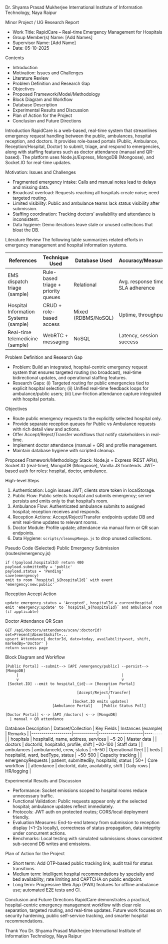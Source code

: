 Dr. Shyama Prasad Mukherjee International Institute of Information Technology, Naya Raipur

Minor Project / UG Research Report

- Work Title: RapidCare – Real-time Emergency Management for Hospitals
- Group Member(s) Name: [Add Names]
- Supervisor Name: [Add Name]
- Date: 05-10-2025

Contents
- Introduction
- Motivation: Issues and Challenges
- Literature Review
- Problem Definition and Research Gap
- Objectives
- Proposed Framework/Model/Methodology
- Block Diagram and Workflow
- Database Description
- Experimental Results and Discussion
- Plan of Action for the Project
- Conclusion and Future Directions

Introduction
RapidCare is a web-based, real-time system that streamlines emergency request handling between the public, ambulances, hospital reception, and doctors. It provides role-based portals (Public, Ambulance, Reception/Hospital, Doctor) to submit, triage, and respond to emergencies, along with staffing features such as doctor attendance (manual and QR-based). The platform uses Node.js/Express, MongoDB (Mongoose), and Socket.IO for real-time updates.

Motivation: Issues and Challenges
- Fragmented emergency intake: Calls and manual notes lead to delays and missing data.
- Broadcast overload: Requests reaching all hospitals create noise; need targeted routing.
- Limited visibility: Public and ambulance teams lack status visibility after submission.
- Staffing coordination: Tracking doctors’ availability and attendance is inconsistent.
- Data hygiene: Demo iterations leave stale or unused collections that bloat the DB.

Literature Review
The following table summarizes related efforts in emergency management and hospital information systems.

| References | Technique Used | Database Used | Accuracy/Measures | Remarks |
|------------|----------------|---------------|-------------------|---------|
| EMS dispatch triage (sample) | Rule-based triage + priority queues | Relational | Avg. response time, SLA adherence | Strong on dispatch, weak on hospital integration |
| Hospital Information Systems (sample) | CRUD + role-based access | Mixed (RDBMS/NoSQL) | Uptime, throughput | Limited real-time eventing |
| Real-time telemedicine (sample) | WebRTC + messaging | NoSQL | Latency, session success | Focused on video; not triage |

Problem Definition and Research Gap
- Problem: Build an integrated, hospital-centric emergency request system that ensures targeted routing (no broadcast), real-time bidirectional updates, and operational staffing features.
- Research Gaps: (i) Targeted routing for public emergencies tied to explicit hospital selection; (ii) Unified real-time feedback loops for ambulance/public users; (iii) Low-friction attendance capture integrated with hospital portals.

Objectives
- Route public emergency requests to the explicitly selected hospital only.
- Provide separate reception queues for Public vs Ambulance requests with rich detail view and actions.
- Offer Accept/Reject/Transfer workflows that notify stakeholders in real-time.
- Implement doctor attendance (manual + QR) and profile management.
- Maintain database hygiene with scripted cleanup.

Proposed Framework/Methodology
Stack: Node.js + Express (REST APIs), Socket.IO (real-time), MongoDB (Mongoose), Vanilla JS frontends. JWT-based auth for roles: hospital, doctor, ambulance.

High-level Steps
1. Authentication: Login issues JWT; clients store token in localStorage.
2. Public Flow: Public selects hospital and submits emergency; server persists and emits only to that hospital’s room.
3. Ambulance Flow: Authenticated ambulance submits to assigned hospital; reception receives and responds.
4. Reception Actions: Accept/Reject/Transfer endpoints update DB and emit real-time updates to relevant rooms.
5. Doctor Module: Profile update; attendance via manual form or QR scan endpoints.
6. Data Hygiene: `scripts/cleanupMongo.js` to drop unused collections.

Pseudo Code (Selected)
Public Emergency Submission (routes/emergency.js)
```
if (!payload.hospitalId) return 400
payload.submittedBy = 'public'
payload.status = 'Pending'
save(emergency)
emit to room `hospital_${hospitalId}` with event 'emergency:new:public'
```

Reception Accept Action
```
update emergency.status = 'Accepted', hospitalId = currentHospital
emit 'emergency:update' to `hospital_${hospitalId}` and ambulance room (if applicable)
```

Doctor Attendance QR Scan
```
GET /api/doctors/attendance/scan/:doctorId?set=Present|Absent&shift=...
upsert Attendance{ doctorId, date=today, availability=set, shift, markedBy='Doctor' }
return success page
```

Block Diagram and Workflow
```
[Public Portal] --submit--> [API /emergency/public] --persist--> [MongoDB]
     |                                              |
     v                                              v
 [Socket.IO] --emit to hospital_{id}--> [Reception Portal]
                                              |
                                [Accept/Reject/Transfer]
                                              |
                              [Socket.IO emits updates]
                     [Ambulance Portal]    [Public Status Poll]

[Doctor Portal] <--> [API /doctors] <--> [MongoDB]
  | manual + QR attendance
```

Database Description
| Dataset/Collection | Key Fields | Instances (example) | Remarks |
|--------------------|------------|----------------------|---------|
| hospitals | hospitalId, name, address, services | ~5-20 | Master data |
| doctors | doctorId, hospitalId, profile, shift | ~20-100 | Staff data |
| ambulances | ambulanceId, crew, status | ~5-50 | Operational fleet |
| beds | hospitalId, ward, bedType, status | ~50-500 | Capacity tracking |
| emergencyRequests | patient, submittedBy, hospitalId, status | 50+ | Core workflow |
| attendance | doctorId, date, availability, shift | Daily rows | HR/logging |

Experimental Results and Discussion
- Performance: Socket emissions scoped to hospital rooms reduce unnecessary traffic.
- Functional Validation: Public requests appear only at the selected hospital; ambulance updates reflect immediately.
- Protocols: JWT auth on protected routes; CORS/local deployment friendly.
- Evaluation Measures: End-to-end latency from submission to reception display (<1–2s locally), correctness of status propagation, data integrity under concurrent actions.
- Benchmarks: Local testing with simulated submissions shows consistent sub-second DB writes and emissions.

Plan of Action for the Project
- Short term: Add OTP-based public tracking link; audit trail for status transitions.
- Medium term: Intelligent hospital recommendations by specialty and bed availability; rate limiting and CAPTCHA on public endpoint.
- Long term: Progressive Web App (PWA) features for offline ambulance use; automated E2E tests and CI.

Conclusion and Future Directions
RapidCare demonstrates a practical, hospital-centric emergency management workflow with clear role separation, targeted routing, and real-time updates. Future work focuses on security hardening, public self-service tracking, and smarter hospital recommendations.

Thank You
Dr. Shyama Prasad Mukherjee International Institute of Information Technology, Naya Raipur

